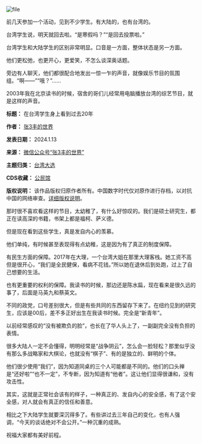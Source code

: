 ![file](https://chinadigitaltimes.net/chinese/files/2024/01/image-1705136965617.png)


前几天参加一个活动，见到不少学生。有大陆的，也有台湾的。


台湾学生说，明天就回去啦。“是寒假吗？”“是回去投票啦。”


台湾学生和大陆学生的区别非常明显。口音是一方面，整体状态是另一方面。


他们更松弛，也更开心，更爱笑，不怎么谈深奥话题。


旁边有人聊天，他们都很配合地发出一惊一乍的声音，就像娱乐节目的氛围组。“啊——”“哦？”……


2003年我在北京读书的时候，宿舍的哥们儿经常用电脑播放台湾的综艺节目，就是这样的声音。




**标题：** 在台湾学生身上看到过去20年  

**作者：** [张3丰的世界](https://chinadigitaltimes.net/space/张3丰的世界)  

**发表日期：** 2024.1.13  

**来源：** [微信公众号“张3丰的世界”](https://web.archive.org/web/https://mp.weixin.qq.com/s/DSBsJXuKF3zTMr-yMD_kvg)  

**主题归类：** [台湾大选](https://chinadigitaltimes.net/space/台湾大选)  

**CDS收藏：** [公民馆](https://chinadigitaltimes.net/space/%E5%85%AC%E6%B0%91%E9%A6%86)  

**版权说明：** 该作品版权归原作者所有。中国数字时代仅对原作进行存档，以对抗中国的网络审查。[详细版权说明](https://chinadigitaltimes.net/chinese/copyright)。


那时很不喜欢看这样的节目，太幼稚了，有什么好惊叹的。我们是硕士研究生，都正在读高深的书籍，书架上都是福柯、萨义德。


但是现在看到这些学生，真是发自内心的羡慕。


他们单纯，有时候甚至表现得有点幼稚，这是因为有了真正的制度保障。


有民生方面的保障。2017年在大理，一个台湾大姐在那里大理客栈。她工资不高但是很开心，“我们是全民健保，看病不花钱。”所以她在退休后到处跑，过上了自己想要的生活。


也有更重要的权利的保障。我读书的时候，那边还是陈水扁，现在看来是很久远的事了，后面是马英九和蔡英文。


不同的政党，口号差别很大，但是有些共同的东西留存下来了。在纽约见到的研究生，应该是00后，差不多正好出生在我读书时候。完全是“新青年”。


以前经常感叹的“没有被欺负的脸”，也长在了华人头上了，一副副完全没有负担的表情。


很多大陆人一定不会懂得，明明经常是“战争阴云”，怎么会一脸轻松？那里似乎没有那么多战略家和大棋论，也就没有“棋子”、有的是独立的、鲜明的个体。


他们很少使用“我们”，因为知道同桌的三个人可能都是不同的。他们的口头禅是“还好啦”“也不一定”，不专断，因为知道有“他者”。这让他们显得很谦和，没有攻击性。


其实，这就是正常社会该有的样子，一种真正的、发自内心的安全感，有了这个安全感，对人就会有真正的信任和善意。


相比之下大陆学生就要深沉得多了。有些讲过去三年自己的变化，也有人强调，“今天的谈话绝对不会公开。”一种沉重的成熟。


祝福大家都有美好前程。

